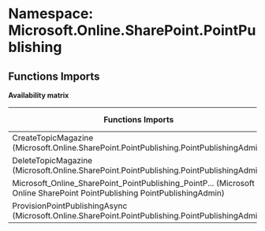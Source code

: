# Namespace: Microsoft.Online.SharePoint.PointPublishing

## Functions Imports

**Availability matrix**

Functions Imports | SPO | SP 2019 | SP 2016 | SP 2013
----------|:---:|:-------:|:-------:|:-------
CreateTopicMagazine (Microsoft.Online.SharePoint.PointPublishing.PointPublishingAdmin) | ✅ | ❌ | ❌ | ❌
DeleteTopicMagazine (Microsoft.Online.SharePoint.PointPublishing.PointPublishingAdmin) | ✅ | ❌ | ❌ | ❌
<span title="Microsoft_Online_SharePoint_PointPublishing_PointPublishingAdmin">Microsoft_Online_SharePoint_PointPublishing_PointP...</span> (Microsoft Online SharePoint PointPublishing PointPublishingAdmin) | ✅ | ❌ | ❌ | ❌
ProvisionPointPublishingAsync (Microsoft.Online.SharePoint.PointPublishing.PointPublishingAdmin) | ✅ | ❌ | ❌ | ❌
